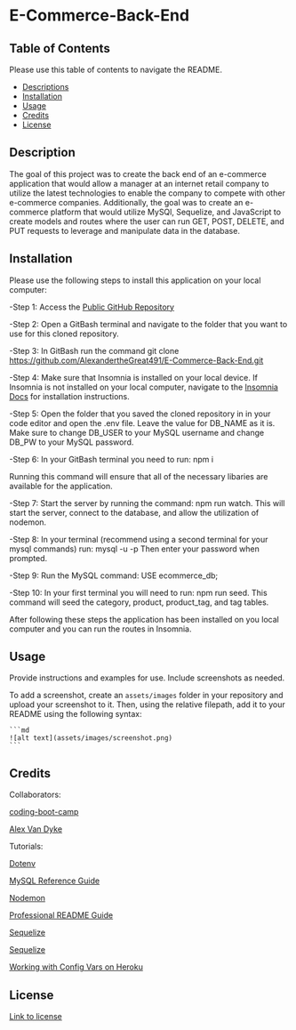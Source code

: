 # E-Commerce-Back-End

## Table of Contents

Please use this table of contents to navigate the README.

- [Descriptions](#description)
- [Installation](#installation)
- [Usage](#usage)
- [Credits](#credits)
- [License](#license)

## Description

The goal of this project was to create the back end of an e-commerce application that would allow a manager at an internet retail company to utilize the latest technologies to enable the company to compete with other e-commerce companies. Additionally, the goal was to create an e-commerce platform that would utilize MySQl, Sequelize, and JavaScript to create models and routes where the user can run GET, POST, DELETE, and PUT requests to leverage and manipulate data in the database.

## Installation

Please use the following steps to install this application on your local computer:

-Step 1: Access the [Public GitHub Repository](https://github.com/AlexandertheGreat491/E-Commerce-Back-End.git)

-Step 2: Open a GitBash terminal and navigate to the folder that you want to use for this cloned repository.

-Step 3: In GitBash run the command git clone https://github.com/AlexandertheGreat491/E-Commerce-Back-End.git

-Step 4: Make sure that Insomnia is installed on your local device. If Insomnia is not installed on your local computer, navigate to the [Insomnia Docs](https://docs.insomnia.rest/) for installation instructions.

-Step 5: Open the folder that you saved the cloned repository in in your code editor and open the .env file. Leave the value for DB_NAME as it is. Make sure to change DB_USER to your MySQL username and change DB_PW to your MySQL password.

-Step 6: In your GitBash terminal you need to run:
 npm i 

 Running this command will ensure that all of the necessary libaries are available for the application.

-Step 7: Start the server by running the command: npm run watch.
This will start the server, connect to the database, and allow the utilization of nodemon.

-Step 8: In your terminal (recommend using a second terminal for your mysql commands) run: mysql -u <your username> -p
Then enter your password when prompted.

-Step 9: Run the MySQL command: USE ecommerce_db;

-Step 10: In your first terminal you will need to run: npm run seed.
This command will seed the category, product, product_tag, and tag tables.

After following these steps the application has been installed on you local computer and you can run the routes in Insomnia.


## Usage

Provide instructions and examples for use. Include screenshots as needed.

To add a screenshot, create an `assets/images` folder in your repository and upload your screenshot to it. Then, using the relative filepath, add it to your README using the following syntax:

    ```md
    ![alt text](assets/images/screenshot.png)
    ```

## Credits

Collaborators:

[coding-boot-camp](https://github.com/coding-boot-camp/fantastic-umbrella)

[Alex Van Dyke](https://github.com/AlexandertheGreat491)

Tutorials:

[Dotenv](https://www.npmjs.com/package/dotenv)

[MySQL Reference Guide](https://coding-boot-camp.github.io/full-stack/mysql/mysql-reference-guide)

[Nodemon](https://www.npmjs.com/package/nodemon)

[Professional README Guide](https://coding-boot-camp.github.io/full-stack/github/professional-readme-guide)

[Sequelize](https://sequelize.org/v5/manual/getting-started.html)

[Sequelize](https://www.npmjs.com/package/sequelize)

[Working with Config Vars on Heroku](https://www.youtube.com/watch?v=g81LARb914Y&t=13s)

## License

[Link to license](./LICENSE)


